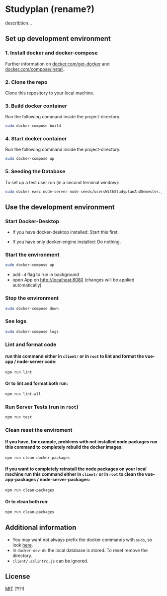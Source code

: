 # Studyplan (rename?)
describtion...

## Set up development environment

### 1. Install docker and docker-compose
Further information on [docker.com/get-docker](https://docs.docker.com/get-docker/) and [docker.com/compose/install](https://docs.docker.com/compose/install/).

### 2. Clone the repo
Clone this repository to your local machine.

### 3. Build docker container
Run the following command inside the project-directory.

```bash
sudo docker-compose build
```
### 4. Start docker container
Run the following command inside the project-directory.
```bash
sudo docker-compose up
```

### 5. Seeding the Database
To set up a test user run (in a second terminal window):
```bash
sudo docker exec node-server node seeds/usersWithStudyplanAndSemester.js
```
## Use the development environment

### Start Docker-Desktop
* If you have docker-desktop installed: Start this first.

* If you have only docker-engine installed: Do nothing.

### Start the environment
```bash
sudo docker-compose up
```
* add ```-d``` flag to run in background
* open App on [http://localhost:8080](http://localhost:8080) (changes will be applied automatically)

### Stop the environment
```bash
sudo docker-compose down
```
### See logs
```bash
sudo docker-compose logs
```

### Lint and format code

#### run this command either in ```client/``` or in ```root``` to lint and format the vue-app / node-server code: 
```bash
npm run lint
```

#### Or to lint and format both run:
```bash
npm run lint-all
```

### Run Server Tests (run in ```root```)
```bash
npm run test
```

### Clean reset the enviroment
#### If you have, for example, problems with not installed node packages run this command to completely rebuild the docker images:
```bash
npm run clean-docker-packages
```

#### If you want to completely reinstall the node packages on your local machine run this command either in ```client/``` or in ```root``` to clean the vue-app-packages / node-server-packages:
```bash
npm run clean-packages
```

#### Or to clean both run:
```bash
npm run clean-packages
```

## Additional information
* You may want not always prefix the docker commands with ```sudo```, so look [here](https://docs.docker.com/engine/install/linux-postinstall/).
* In ```docker-dev-db``` the local database is stored. To reset remove the directory.
* ```client/.eslintrc.js``` can be ignored.

## License
[MIT](https://choosealicense.com/licenses/mit/) (?!?!)
